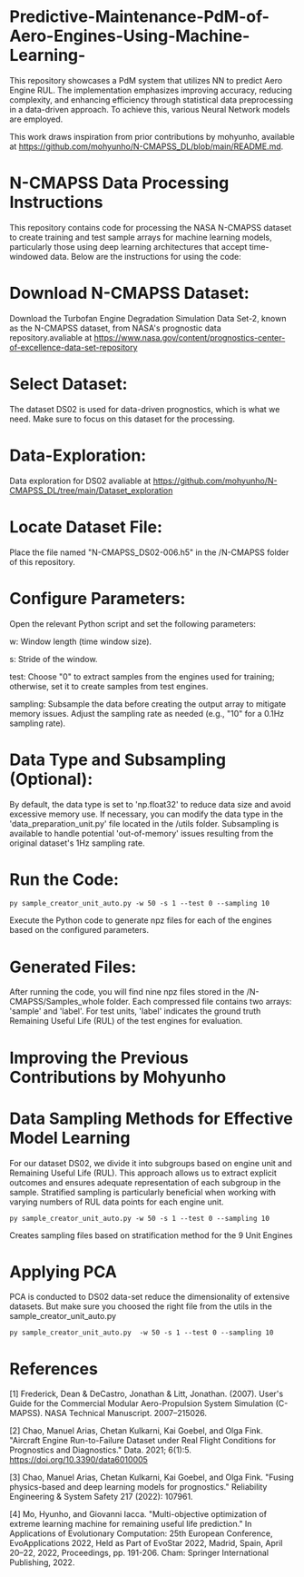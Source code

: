 # Predictive-Maintenance-PdM-of-Aero-Engines-Using-Machine-Learning-

This repository showcases a PdM system that utilizes NN to predict Aero Engine RUL. The implementation emphasizes improving accuracy, reducing complexity, and enhancing efficiency through statistical data preprocessing in a data-driven approach. To achieve this, various Neural Network models are employed.


This work draws inspiration from prior contributions by mohyunho, available at https://github.com/mohyunho/N-CMAPSS_DL/blob/main/README.md.

# N-CMAPSS Data Processing Instructions
This repository contains code for processing the NASA N-CMAPSS dataset to create training and test sample arrays for machine learning models, particularly those using deep learning architectures that accept time-windowed data. Below are the instructions for using the code:

# Download N-CMAPSS Dataset:

Download the Turbofan Engine Degradation Simulation Data Set-2, known as the N-CMAPSS dataset, from NASA's prognostic data repository.avaliable at https://www.nasa.gov/content/prognostics-center-of-excellence-data-set-repository

# Select Dataset:

The dataset DS02 is used for data-driven prognostics, which is what we need. Make sure to focus on this dataset for the processing.

# Data-Exploration:
 Data exploration for DS02 avaliable at https://github.com/mohyunho/N-CMAPSS_DL/tree/main/Dataset_exploration

# Locate Dataset File:

Place the file named "N-CMAPSS_DS02-006.h5" in the /N-CMAPSS folder of this repository.
# Configure Parameters:

Open the relevant Python script and set the following parameters:

w: Window length (time window size).

s: Stride of the window.

test: Choose "0" to extract samples from the engines used for training; otherwise, set it to create samples from test engines.

sampling: Subsample the data before creating the output array to mitigate memory issues. Adjust the sampling rate as needed (e.g., "10" for a 0.1Hz sampling rate).

# Data Type and Subsampling (Optional):

By default, the data type is set to 'np.float32' to reduce data size and avoid excessive memory use. If necessary, you can modify the data type in the 'data_preparation_unit.py' file located in the /utils folder.
Subsampling is available to handle potential 'out-of-memory' issues resulting from the original dataset's 1Hz sampling rate.
# Run the Code:
```
py sample_creator_unit_auto.py -w 50 -s 1 --test 0 --sampling 10
```
Execute the Python code to generate npz files for each of the engines based on the configured parameters.

# Generated Files:

After running the code, you will find nine npz files stored in the /N-CMAPSS/Samples_whole folder. Each compressed file contains two arrays: 'sample' and 'label'.
For test units, 'label' indicates the ground truth Remaining Useful Life (RUL) of the test engines for evaluation.


# Improving the Previous Contributions by Mohyunho 
# Data Sampling Methods for Effective Model Learning

For our dataset DS02, we divide it into subgroups based on engine unit and Remaining Useful Life (RUL). This approach allows us to extract explicit outcomes and ensures adequate representation of each subgroup in the sample. Stratified sampling is particularly beneficial when working with varying numbers of RUL data points for each engine unit.
```
py sample_creator_unit_auto.py -w 50 -s 1 --test 0 --sampling 10
```
Creates sampling files based on stratification method for the 9 Unit Engines 


# Applying PCA 

PCA is conducted to DS02 data-set reduce the dimensionality of extensive datasets. But make sure you choosed the right file from the utils in the sample_creator_unit_auto.py

```
py sample_creator_unit_auto.py  -w 50 -s 1 --test 0 --sampling 10
```

# References

[1] Frederick, Dean & DeCastro, Jonathan & Litt, Jonathan. (2007). User's Guide for the Commercial Modular Aero-Propulsion System Simulation (C-MAPSS). NASA Technical Manuscript. 2007–215026.

[2] Chao, Manuel Arias, Chetan Kulkarni, Kai Goebel, and Olga Fink. "Aircraft Engine Run-to-Failure Dataset under Real Flight Conditions for Prognostics and Diagnostics." Data. 2021; 6(1):5. https://doi.org/10.3390/data6010005

[3] Chao, Manuel Arias, Chetan Kulkarni, Kai Goebel, and Olga Fink. "Fusing physics-based and deep learning models for prognostics." Reliability Engineering & System Safety 217 (2022): 107961.

[4] Mo, Hyunho, and Giovanni Iacca. "Multi-objective optimization of extreme learning machine for remaining useful life prediction." In Applications of Evolutionary Computation: 25th European Conference, EvoApplications 2022, Held as Part of EvoStar 2022, Madrid, Spain, April 20–22, 2022, Proceedings, pp. 191-206. Cham: Springer International Publishing, 2022.
